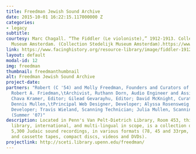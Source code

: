 ```yaml
---
title: Freedman Jewish Sound Archive
date: 2015-10-01 16:22:15.117000000 Z
categories:
- legacy
subtitle: 
courtesy: Marc Chagall. “The Fiddler (Le violoniste),” 1912-1913. Collection Stedelijk
  Museum Amsterdam. (Collection Stedelijk Museum Amsterdam).https://www.facinghistory.org/resource-library/image/fiddler-1912-marc-chagall
link: https://www.facinghistory.org/resource-library/image/fiddler-1912-marc-chagall
layout: default
modal-id: 12
img: freedman
thumbnail: freedmanthumbnail
alt: Freedman Jewish Sound Archive
project-date: 
partners: "Robert (C '54) and Molly Freedman, Founders and Curators of the archive;
  Robert A. Friedman,\tArchivist, Ruthann Dorn, Audio Engineer and Assistant Archivist;
  Chava Kramer, Editor; Gilead Gevarayhu, Editor; David McKnight, Curator of SCETI;
  Dennis Mullen,\tPrincipal Web Designer, Developer; Alyssa Rosensweig, Student Web
  Developer; Travis Wieland, Scanning Technician; Julia Mullen, Scanning Technician
  (Summer '07)"
description: Located in Penn's Van Pelt-Dietrich Library, Room 453, this musical  research
  library, international, and multi-lingual in scope, is a collection of  approximately
  5,300 Judaic sound recordings, in various formats (78, 45 and 33rpm, reel to reel
  and cassette tapes, compact discs, videos and DVDs).
projectlink: http://sceti.library.upenn.edu/freedman/
---
```



